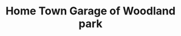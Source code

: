 ---
title: "Home Town Garage of Woodland park"
url: /woodland-park/home-town-garage-of-woodland-park/
shop: car repair
---